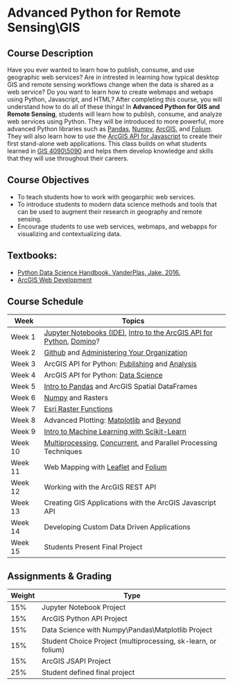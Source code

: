 # Advanced Python for Remote Sensing\GIS

## Course Description
Have you ever wanted to learn how to publish, consume, and use geographic web services? Are in intrested in learning how typical desktop GIS and remote sensing workflows change when the data is shared as a web service? Do you want to learn how to create webmaps and webaps using Python, Javascript, and HTML? After completing this course, you will understand how to do all of these things! In **Advanced Python for GIS and Remote Sensing**, students will learn how to publish, consume, and analyze web services using Python. They will be introduced to more powerful, more advanced Python libraries such as [Pandas](https://jakevdp.github.io/PythonDataScienceHandbook/03.00-introduction-to-pandas.html), [Numpy](https://jakevdp.github.io/PythonDataScienceHandbook/02.00-introduction-to-numpy.html), [ArcGIS](https://developers.arcgis.com/python/), and [Folium](https://folium.readthedocs.io/en/latest/). They will also learn how to use the [ArcGIS API for Javascript](https://developers.arcgis.com/javascript/3/) to create their first stand-alone web applications. This class builds on what students learned in [GIS 4090\5090](https://github.com/gbrunner/Python_for_GIS_and_RS) and helps them develop knowledge and skills that they will use throughout their careers.

## Course Objectives
- To teach students how to work with geogarphic web services.
- To introduce students to modern data science methods and tools that can be used to augment their research in geography and remote sensing.
- Encourage students to use web services, webmaps, and webapps for visualizing and contextualizing data.

## Textbooks:
- [Python Data Science Handbook. VanderPlas, Jake. 2016.](http://shop.oreilly.com/product/0636920034919.do)
- [ArcGIS Web Development](https://www.amazon.com/ArcGIS-Web-Development-Rene-Rubalcava/dp/1617291617)

## Course Schedule

| Week    | Topics |
|---------|--------|
| Week 1  | [Jupyter Notebooks (IDE)](https://jupyter.org/install.html), [Intro to the ArcGIS API for Python](https://developers.arcgis.com/python/), [Domino](https://app.dominodatalab.com/overview)? |                 
| Week 2  |  [Github](https://github.com/) and [Administering Your Organization](https://developers.arcgis.com/python/sample-notebooks/batch-creation-of-groups/) |
| Week 3  | ArcGIS API for Python: [Publishing](https://developers.arcgis.com/python/sample-notebooks/publishing-sd-shapefiles-and-csv/) and [Analysis](https://developers.arcgis.com/python/sample-notebooks/chennai-floods-analysis/) |
| Week 4  | ArcGIS API for Python: [Data Science](https://developers.arcgis.com/python/sample-notebooks/counting-features-in-satellite-images-using-scikit-image/) |
| Week 5  | [Intro to Pandas](https://jakevdp.github.io/PythonDataScienceHandbook/03.00-introduction-to-pandas.html) and ArcGIS Spatial DataFrames |
| Week 6  | [Numpy](https://jakevdp.github.io/PythonDataScienceHandbook/02.00-introduction-to-numpy.html) and Rasters |
| Week 7  | [Esri Raster Functions](https://github.com/Esri/raster-functions)  |
| Week 8  | Advanced Plotting: [Matplotlib](https://jakevdp.github.io/PythonDataScienceHandbook/04.00-introduction-to-matplotlib.html) and [Beyond](https://seaborn.pydata.org/) |
| Week 9  | [Intro to Machine Learning with Scikit-Learn](https://jakevdp.github.io/PythonDataScienceHandbook/05.02-introducing-scikit-learn.html) | 
| Week 10  | [Multiprocessing](https://www.youtube.com/watch?v=s1SkCYMnfbY), [Concurrent](http://www.gregreda.com/2016/10/16/asynchronous-scraping-with-python/), and Parallel Processing Techniques |
| Week 11 | Web Mapping with [Leaflet](http://leafletjs.com/) and [Folium](https://blog.dominodatalab.com/creating-interactive-crime-maps-with-folium/)
| Week 12 | Working with the ArcGIS REST API |
| Week 13 | Creating GIS Applications with the ArcGIS Javascript API |
| Week 14 | Developing Custom Data Driven Applications |
| Week 15 | Students Present Final Project |

## Assignments & Grading
| Weight | Type |
|--------|------|
| 15% | Jupyter Notebook Project |
| 15% | ArcGIS Python API Project |
| 15% | Data Science with Numpy\Pandas\Matplotlib Project |
| 15% | Student Choice Project (multiprocessing, sk-learn, or folium) |
| 15% | ArcGIS JSAPI Project |
| 25% | Student defined final project |
